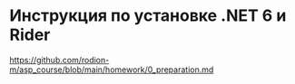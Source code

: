 # Инструкция по установке .NET 6 и Rider
https://github.com/rodion-m/asp_course/blob/main/homework/0_preparation.md
